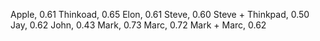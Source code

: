 Apple, 0.61
Thinkoad, 0.65
Elon, 0.61
Steve, 0.60
Steve + Thinkpad, 0.50
Jay, 0.62
John, 0.43
Mark, 0.73
Marc, 0.72
Mark + Marc, 0.62